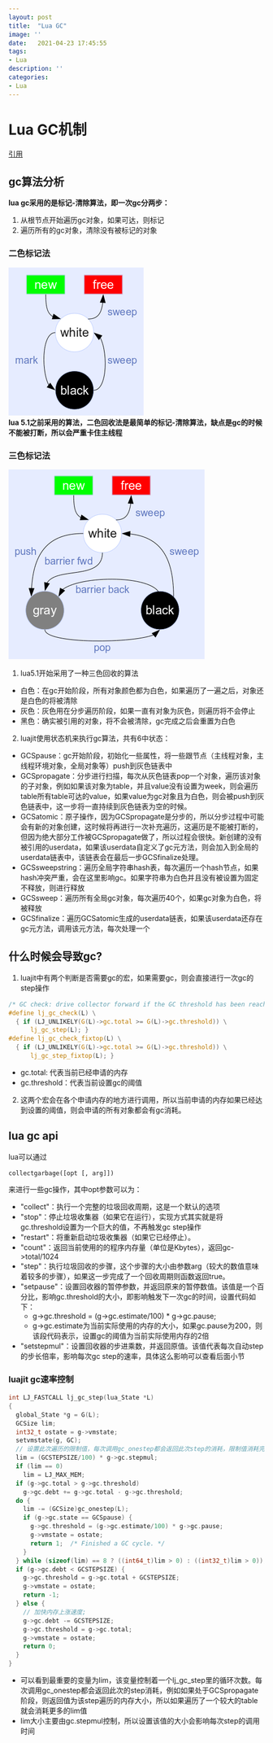 ```yaml
---
layout: post
title:  "Lua GC"
image: ''
date:   2021-04-23 17:45:55
tags:
- Lua
description: ''
categories: 
- Lua
---
```

# Lua GC机制
[引用](https://www.cnblogs.com/gangtie/p/12724295.html)

## gc算法分析
**lua gc采用的是标记-清除算法，即一次gc分两步：**

1. 从根节点开始遍历gc对象，如果可达，则标记
2. 遍历所有的gc对象，清除没有被标记的对象
### 二色标记法
![图片](..\assets\img\opengl\10.png)  
**lua 5.1之前采用的算法，二色回收法是最简单的标记-清除算法，缺点是gc的时候不能被打断，所以会严重卡住主线程**

### 三色标记法
![图片](..\assets\img\opengl\111.png) 

1. lua5.1开始采用了一种三色回收的算法
* 白色：在gc开始阶段，所有对象颜色都为白色，如果遍历了一遍之后，对象还是白色的将被清除
* 灰色：灰色用在分步遍历阶段，如果一直有对象为灰色，则遍历将不会停止
* 黑色：确实被引用的对象，将不会被清除，gc完成之后会重置为白色
2. luajit使用状态机来执行gc算法，共有6中状态：
* GCSpause：gc开始阶段，初始化一些属性，将一些跟节点（主线程对象，主线程环境对象，全局对象等）push到灰色链表中
* GCSpropagate：分步进行扫描，每次从灰色链表pop一个对象，遍历该对象的子对象，例如如果该对象为table，并且value没有设置为week，则会遍历table所有table可达的value，如果value为gc对象且为白色，则会被push到灰色链表中，这一步将一直持续到灰色链表为空的时候。
* GCSatomic：原子操作，因为GCSpropagate是分步的，所以分步过程中可能会有新的对象创建，这时候将再进行一次补充遍历，这遍历是不能被打断的，但因为绝大部分工作被GCSpropagate做了，所以过程会很快。新创建的没有被引用的userdata，如果该userdata自定义了gc元方法，则会加入到全局的userdata链表中，该链表会在最后一步GCSfinalize处理。
* GCSsweepstring：遍历全局字符串hash表，每次遍历一个hash节点，如果hash冲突严重，会在这里影响gc。如果字符串为白色并且没有被设置为固定不释放，则进行释放
* GCSsweep：遍历所有全局gc对象，每次遍历40个，如果gc对象为白色，将被释放
* GCSfinalize：遍历GCSatomic生成的userdata链表，如果该userdata还存在gc元方法，调用该元方法，每次处理一个

## 什么时候会导致gc?

1. luajit中有两个判断是否需要gc的宏，如果需要gc，则会直接进行一次gc的step操作
```c
/* GC check: drive collector forward if the GC threshold has been reached. */
#define lj_gc_check(L) \
  { if (LJ_UNLIKELY(G(L)->gc.total >= G(L)->gc.threshold)) \
      lj_gc_step(L); }
#define lj_gc_check_fixtop(L) \
  { if (LJ_UNLIKELY(G(L)->gc.total >= G(L)->gc.threshold)) \
      lj_gc_step_fixtop(L); }
```
   * gc.total: 代表当前已经申请的内存
   * gc.threshold：代表当前设置gc的阈值


2. 这两个宏会在各个申请内存的地方进行调用，所以当前申请的内存如果已经达到设置的阈值，则会申请的所有对象都会有gc消耗。

## lua gc api
lua可以通过
```
collectgarbage([opt [, arg]])  
```
来进行一些gc操作，其中opt参数可以为：

* "collect"：执行一个完整的垃圾回收周期，这是一个默认的选项
* "stop"：停止垃圾收集器（如果它在运行），实现方式其实就是将gc.threshold设置为一个巨大的值，不再触发gc step操作
* "restart"：将重新启动垃圾收集器（如果它已经停止）。
* "count"：返回当前使用的的程序内存量（单位是Kbytes），返回gc->total/1024
* "step"：执行垃圾回收的步骤，这个步骤的大小由参数arg（较大的数值意味着较多的步骤），如果这一步完成了一个回收周期则函数返回true。
* "setpause"：设置回收器的暂停参数，并返回原来的暂停数值。该值是一个百分比，影响gc.threshold的大小，即影响触发下一次gc的时间，设置代码如下：
    * g->gc.threshold = (g->gc.estimate/100) * g->gc.pause;
    * g->gc.estimate为当前实际使用的内存的大小，如果gc.pause为200，则该段代码表示，设置gc的阈值为当前实际使用内存的2倍
* "setstepmul"：设置回收器的步进乘数，并返回原值。该值代表每次自动step的步长倍率，影响每次gc step的速率，具体这么影响可以查看后面小节


### luajit gc速率控制
```c
int LJ_FASTCALL lj_gc_step(lua_State *L)
{
  global_State *g = G(L);
  GCSize lim;
  int32_t ostate = g->vmstate;
  setvmstate(g, GC);
  // 设置此次遍历的限制值，每次调用gc_onestep都会返回此次step的消耗，限制值消耗完毕之后此次step结束;
  lim = (GCSTEPSIZE/100) * g->gc.stepmul;
  if (lim == 0)
    lim = LJ_MAX_MEM;
  if (g->gc.total > g->gc.threshold)
    g->gc.debt += g->gc.total - g->gc.threshold;
  do {
    lim -= (GCSize)gc_onestep(L);
    if (g->gc.state == GCSpause) {
      g->gc.threshold = (g->gc.estimate/100) * g->gc.pause;
      g->vmstate = ostate;
      return 1;  /* Finished a GC cycle. */
    }
  } while (sizeof(lim) == 8 ? ((int64_t)lim > 0) : ((int32_t)lim > 0));
  if (g->gc.debt < GCSTEPSIZE) {
    g->gc.threshold = g->gc.total + GCSTEPSIZE;
    g->vmstate = ostate;
    return -1;
  } else {
    // 加快内存上涨速度;
    g->gc.debt -= GCSTEPSIZE;
    g->gc.threshold = g->gc.total;
    g->vmstate = ostate;
    return 0;
  }
}
```
* 可以看到最重要的变量为lim，该变量控制着一个lj_gc_step里的循环次数。每次调用gc_onestep都会返回此次的step消耗，例如如果处于GCSpropagate阶段，则返回值为该step遍历的内存大小，所以如果遍历了一个较大的table就会消耗更多的lim值
* lim大小主要由gc.stepmul控制，所以设置该值的大小会影响每次step的调用时间